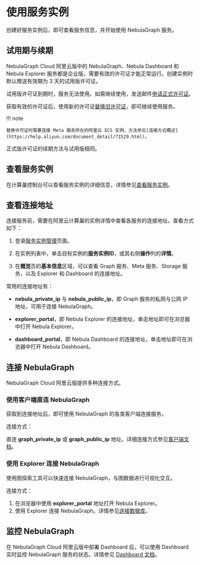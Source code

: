 # 使用服务实例

创建好服务实例后，即可查看服务信息，并开始使用 NebulaGraph 服务。

## 试用期与续期

NebulaGraph Cloud 阿里云版中的 NebulaGraph、Nebula Dashboard 和 Nebula Explorer 服务都是企业版，需要有效的许可证才能正常运行。创建实例时默认赠送有效期为 3 天的试用版许可证。

试用版许可证到期时，服务无法使用。如需继续使用，发送邮件[申请正式许可证](http://c.nxw.so/d6MYY "mailto:inquiry@vesoft.com")。

获取有效的许可证后，使用新的许可证[替换旧许可证](../../4.deployment-and-installation/deploy-license.md#nebula_graph_license_3)，即可继续使用服务。

!!! note

    替换许可证时需要连接 Meta 服务所在的阿里云 ECS 实例，方法参见[连接方式概述](https://help.aliyun.com/document_detail/71529.html)。

正式版许可证的续期方法与试用版相同。

## 查看服务实例

在计算巢控制台可以查看服务实例的详细信息，详情参见[查看服务实例](https://help.aliyun.com/document_detail/290838.html)。

## 查看连接地址

连接服务前，需要在阿里云计算巢的实例详情中查看各服务的连接地址。查看方式如下：

1. 登录[服务实例管理](https://computenest.console.aliyun.com/user/cn-hangzhou/serviceInstance/private)页面。

2. 在实例列表中，单击目标实例的**服务实例ID**，或其右侧**操作**列的**详情**。

3. 在**概览**页的**基本信息**区域，可以查看 Graph 服务、Meta 服务、Storage 服务，以及 Explorer 和 Dashboard 的连接地址。

常用的连接地址有：

- **nebula_private_ip** 与 **nebula_public_ip**，即 Graph 服务的私网与公网 IP 地址，可用于连接 NebulaGraph。

- **explorer_portal**，即 Nebula Explorer 的连接地址，单击地址即可在浏览器中打开 Nebula Explorer。

- **dashboard_portal**，即 Nebula Dashboard 的连接地址，单击地址即可在浏览器中打开 Nebula Dashboard。

## 连接 NebulaGraph

NebulaGraph Cloud 阿里云版提供多种连接方式。

### 使用客户端直连 NebulaGraph

获取到连接地址后，即可使用 NebulaGraph 的各类客户端连接服务。

连接方式：

直连 **graph_private_ip** 或 **graph_public_ip** 地址。详细连接方式参见[客户端文档](https://docs.nebula-graph.com.cn/{{nebula.release}}/14.client/1.nebula-client/)。

### 使用 Explorer 连接 NebulaGraph

使用图探索工具可以快速连接 NebulaGraph，与图数据进行可视化交互。

连接方式：

1. 在浏览器中使用 **explorer_portal** 地址打开 Nebula Explorer。
2. 使用 Explorer 连接 NebulaGraph。详情参见[连接数据库](https://docs.nebula-graph.com.cn/{{nebula.release}}/nebula-explorer/deploy-connect/ex-ug-connect/)。

## 监控 NebulaGraph

在 NebulaGraph Cloud 阿里云版中部署 Dashboard 后，可以使用 Dashboard 实时监控 NebulaGraph 服务的状态。详情参见 [Dashboard 文档](https://docs.nebula-graph.com.cn/{{nebula.release}}/nebula-dashboard-ent/1.what-is-dashboard-ent/)。
